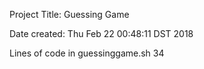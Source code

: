 Project Title: 
Guessing Game

Date created: 
Thu Feb 22 00:48:11 DST 2018

Lines of code in guessinggame.sh
34
